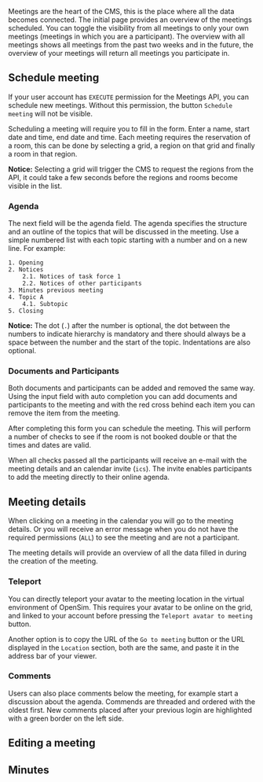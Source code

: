 Meetings are the heart of the CMS, this is the place where all the data becomes connected. The initial page provides an overview of the meetings scheduled. You can toggle the visibility from all meetings to only your own meetings (meetings in which you are a participant). The overview with all meetings shows all meetings from the past two weeks and in the future, the overview of your meetings will return all meetings you participate in.

## Schedule meeting
If your user account has `EXECUTE` permission for the Meetings API, you can schedule new meetings. Without this permission, the button `Schedule meeting` will not be visible.

Scheduling a meeting will require you to fill in the form. Enter a name, start date and time, end date and time. Each meeting requires the reservation of a room, this can be done by selecting a grid, a region on that grid and finally a room in that region.

**Notice:** Selecting a grid will trigger the CMS to request the regions from the API, it could take a few seconds before the regions and rooms become visible in the list.

### Agenda
The next field will be the agenda field. The agenda specifies the structure and an outline of the topics that will be discussed in the meeting. Use a simple numbered list with each topic starting with a number and on a new line. For example:

```
1. Opening
2. Notices
    2.1. Notices of task force 1
    2.2. Notices of other participants
3. Minutes previous meeting
4. Topic A
    4.1. Subtopic
5. Closing
```

**Notice:** The dot (`.`) after the number is optional, the dot between the numbers to indicate hierarchy is mandatory and there should always be a space between the number and the start of the topic. Indentations are also optional.

### Documents and Participants
Both documents and participants can be added and removed the same way. Using the input field with auto completion you can add documents and participants to the meeting and with the red cross behind each item you can remove the item from the meeting.

After completing this form you can schedule the meeting. This will perform a number of checks to see if the room is not booked double or that the times and dates are valid.

When all checks passed all the participants will receive an e-mail with the meeting details and an calendar invite (`ics`). The invite enables participants to add the meeting directly to their online agenda.

## Meeting details
When clicking on a meeting in the calendar you will go to the meeting details. Or you will receive an error message when you do not have the required permissions (`ALL`) to see the meeting and are not a participant.

The meeting details will provide an overview of all the data filled in during the creation of the meeting.


### Teleport
You can directly teleport your avatar to the meeting location in the virtual environment of OpenSim. This requires your avatar to be online on the grid, and linked to your account before pressing the `Teleport avatar to meeting` button.

Another option is to copy the URL of the `Go to meeting` button or the URL displayed in the `Location` section, both are the same, and paste it in the address bar of your viewer.

### Comments
Users can also place comments below the meeting, for example start a discussion about the agenda. Commends are threaded and ordered with the oldest first. New comments placed after your previous login are highlighted with a green border on the left side. 

## Editing a meeting

## Minutes
